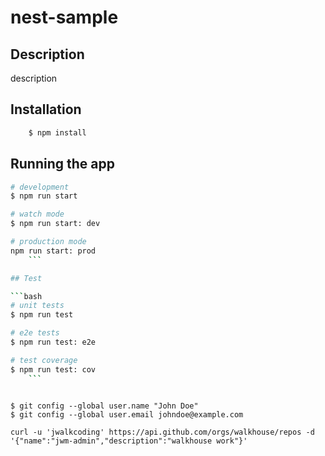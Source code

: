 # nest-sample

## Description

description

## Installation

```bash
    $ npm install
```

## Running the app

````bash
# development
$ npm run start

# watch mode
$ npm run start: dev

# production mode
npm run start: prod
    ```

## Test

```bash
# unit tests
$ npm run test

# e2e tests
$ npm run test: e2e

# test coverage
$ npm run test: cov
    ```

````


```

$ git config --global user.name "John Doe"
$ git config --global user.email johndoe@example.com

curl -u 'jwalkcoding' https://api.github.com/orgs/walkhouse/repos -d '{"name":"jwm-admin","description":"walkhouse work"}'
```
